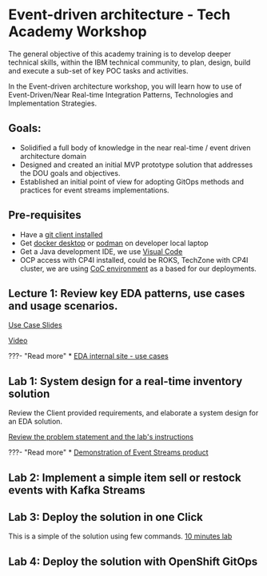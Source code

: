 # Event-driven architecture - Tech Academy Workshop

The general objective of this academy training is to develop deeper technical skills, within the IBM technical community, to plan, design, build and execute a sub-set of key POC tasks and activities.

In the Event-driven architecture workshop, you will learn how to use of Event-Driven/Near Real-time Integration Patterns, Technologies and Implementation Strategies. 

## Goals:

* Solidified a full body of knowledge in the near real-time / event driven architecture domain 
* Designed and created an initial MVP prototype solution that addresses the DOU goals and objectives.
* Established an initial point of view for adopting GitOps methods and practices for event streams implementations.

## Pre-requisites

* Have a [git client installed](https://github.com/git-guides/install-git)
* Get [docker desktop](https://www.docker.com/products/docker-desktop/) or [podman](https://podman.io/) on developer local laptop
* Get a Java development IDE, we use [Visual Code](https://code.visualstudio.com/)
* OCP access with CP4I installed, could be ROKS, TechZone with CP4I cluster, we are using [CoC environment](https://cmc.coc-ibm.com/cluster/biggs) as a based for our deployments.
## Lecture 1: Review key EDA patterns, use cases and usage scenarios.

[Use Case Slides](https://github.ibm.com/boyerje/eda-internal/raw/master/docs/eda-usecases/01-EDA-Usecases.pptx)

[Video]()

???- "Read more"
    * [EDA internal site - use cases](https://pages.github.ibm.com/boyerje/eda-internal/eda-usecases/)
## Lab 1: System design for a real-time inventory solution

Review the Client provided requirements, and elaborate a system design for an EDA solution.

[Review the problem statement and the lab's instructions](/lab1/)

???- "Read more"
    * [Demonstration of Event Streams product](https://pages.github.ibm.com/boyerje/eda-internal/demo/demo-script/)
## Lab 2: Implement a simple item sell or restock events with Kafka Streams

## Lab 3: Deploy the solution in one Click

This is a simple of the solution using few commands. [10 minutes lab](/lab3)

## Lab 4: Deploy the solution with OpenShift GitOps